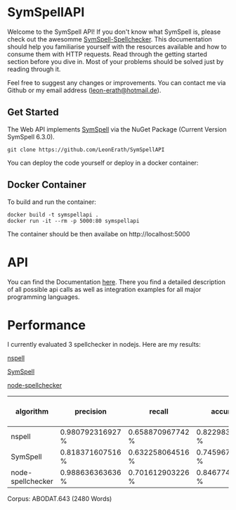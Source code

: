 # SymSpellAPI

Welcome to the SymSpell API! If you don't know what SymSpell is, please check out the awesomme [SymSpell-Spellchecker](https://github.com/wolfgarbe/SymSpell). This documentation should help you familiarise yourself with the resources available and how to consume them with HTTP requests. Read through the getting started section before you dive in. Most of your problems should be solved just by reading through it.

Feel free to suggest any changes or improvements. You can contact me via Github or my email address (leon-erath@hotmail.de).

## Get Started

The Web API implements [SymSpell](https://github.com/wolfgarbe/SymSpell) via the NuGet Package (Current Version SymSpell 6.3.0). 

```
git clone https://github.com/LeonErath/SymSpellAPI
```

You can deploy the code yourself or deploy in a docker container:

## Docker Container

To build and run the container:
```
docker build -t symspellapi .
docker run -it --rm -p 5000:80 symspellapi
```
The container should be then availabe on http://localhost:5000

# API

You can find the Documentation [here](https://documenter.getpostman.com/view/368567/SVYjU2du?version=latest). There you find a detailed description of all possible api calls as well as integration examples for all major programming languages.

# Performance

I currently evaluated 3 spellchecker in nodejs. Here are my results:

[nspell](https://www.npmjs.com/package/nspell)

[SymSpell](https://github.com/wolfgarbe/SymSpell)

[node-spellchecker](https://github.com/atom/node-spellchecker)


| algorithm         | precision      | recall         | accuracy       | time (in sec.) |
|-------------------|----------------|----------------|----------------|----------------|
| nspell            | 0.980792316927 % | 0.658870967742 % | 0.822983870968 % | 21.011 s         |
| SymSpell          | 0.818371607516 % | 0.632258064516 % | 0.745967741935 % | 2.73 s           |
| node-spellchecker | 0.988636363636 % | 0.701612903226 % | 0.846774193548 % | 9.165 s          |


Corpus: ABODAT.643 (2480 Words)